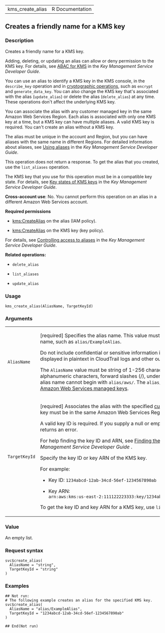 <table style="width: 100%;">
<tbody>
<tr class="odd">
<td>kms_create_alias</td>
<td style="text-align: right;">R Documentation</td>
</tr>
</tbody>
</table>

## Creates a friendly name for a KMS key

### Description

Creates a friendly name for a KMS key.

Adding, deleting, or updating an alias can allow or deny permission to
the KMS key. For details, see [ABAC for
KMS](https://docs.aws.amazon.com/kms/latest/developerguide/abac.html) in
the *Key Management Service Developer Guide*.

You can use an alias to identify a KMS key in the KMS console, in the
`describe_key` operation and in [cryptographic
operations](https://docs.aws.amazon.com/kms/latest/developerguide/concepts.html#cryptographic-operations),
such as `encrypt` and `generate_data_key`. You can also change the KMS
key that's associated with the alias (`update_alias`) or delete the
alias (`delete_alias`) at any time. These operations don't affect the
underlying KMS key.

You can associate the alias with any customer managed key in the same
Amazon Web Services Region. Each alias is associated with only one KMS
key at a time, but a KMS key can have multiple aliases. A valid KMS key
is required. You can't create an alias without a KMS key.

The alias must be unique in the account and Region, but you can have
aliases with the same name in different Regions. For detailed
information about aliases, see [Using
aliases](https://docs.aws.amazon.com/kms/latest/developerguide/kms-alias.html)
in the *Key Management Service Developer Guide*.

This operation does not return a response. To get the alias that you
created, use the `list_aliases` operation.

The KMS key that you use for this operation must be in a compatible key
state. For details, see [Key states of KMS
keys](https://docs.aws.amazon.com/kms/latest/developerguide/key-state.html)
in the *Key Management Service Developer Guide*.

**Cross-account use**: No. You cannot perform this operation on an alias
in a different Amazon Web Services account.

**Required permissions**

-   [kms:CreateAlias](https://docs.aws.amazon.com/kms/latest/developerguide/kms-api-permissions-reference.html)
    on the alias (IAM policy).

-   [kms:CreateAlias](https://docs.aws.amazon.com/kms/latest/developerguide/kms-api-permissions-reference.html)
    on the KMS key (key policy).

For details, see [Controlling access to
aliases](https://docs.aws.amazon.com/kms/latest/developerguide/kms-alias.html#alias-access)
in the *Key Management Service Developer Guide*.

**Related operations:**

-   `delete_alias`

-   `list_aliases`

-   `update_alias`

### Usage

    kms_create_alias(AliasName, TargetKeyId)

### Arguments

<table>
<colgroup>
<col style="width: 35%" />
<col style="width: 65%" />
</colgroup>
<tbody>
<tr class="odd">
<td><code id="kms_create_alias_:_AliasName">AliasName</code></td>
<td><p>[required] Specifies the alias name. This value must begin with
<code style="white-space: pre;">⁠alias/⁠</code> followed by a name, such
as <code>alias/ExampleAlias</code>.</p>
<p>Do not include confidential or sensitive information in this field.
This field may be displayed in plaintext in CloudTrail logs and other
output.</p>
<p>The <code>AliasName</code> value must be string of 1-256 characters.
It can contain only alphanumeric characters, forward slashes (/),
underscores (_), and dashes (-). The alias name cannot begin with <code
style="white-space: pre;">⁠alias/aws/⁠</code>. The <code
style="white-space: pre;">⁠alias/aws/⁠</code> prefix is reserved for <a
href="https://docs.aws.amazon.com/kms/latest/developerguide/concepts.html#aws-managed-cmk">Amazon
Web Services managed keys</a>.</p></td>
</tr>
<tr class="even">
<td><code id="kms_create_alias_:_TargetKeyId">TargetKeyId</code></td>
<td><p>[required] Associates the alias with the specified <a
href="https://docs.aws.amazon.com/kms/latest/developerguide/concepts.html#customer-cmk">customer
managed key</a>. The KMS key must be in the same Amazon Web Services
Region.</p>
<p>A valid key ID is required. If you supply a null or empty string
value, this operation returns an error.</p>
<p>For help finding the key ID and ARN, see <a
href="https://docs.aws.amazon.com/kms/latest/developerguide/viewing-keys.html#find-cmk-id-arn">Finding
the Key ID and ARN</a> in the <em>Key Management Service Developer
Guide</em> .</p>
<p>Specify the key ID or key ARN of the KMS key.</p>
<p>For example:</p>
<ul>
<li><p>Key ID: <code
style="white-space: pre;">⁠1234abcd-12ab-34cd-56ef-1234567890ab⁠</code></p></li>
<li><p>Key ARN: <code
style="white-space: pre;">⁠arn:aws:kms:us-east-2:111122223333:key/1234abcd-12ab-34cd-56ef-1234567890ab⁠</code></p></li>
</ul>
<p>To get the key ID and key ARN for a KMS key, use
<code>list_keys</code> or <code>describe_key</code>.</p></td>
</tr>
</tbody>
</table>

### Value

An empty list.

### Request syntax

    svc$create_alias(
      AliasName = "string",
      TargetKeyId = "string"
    )

### Examples

    ## Not run: 
    # The following example creates an alias for the specified KMS key.
    svc$create_alias(
      AliasName = "alias/ExampleAlias",
      TargetKeyId = "1234abcd-12ab-34cd-56ef-1234567890ab"
    )

    ## End(Not run)
